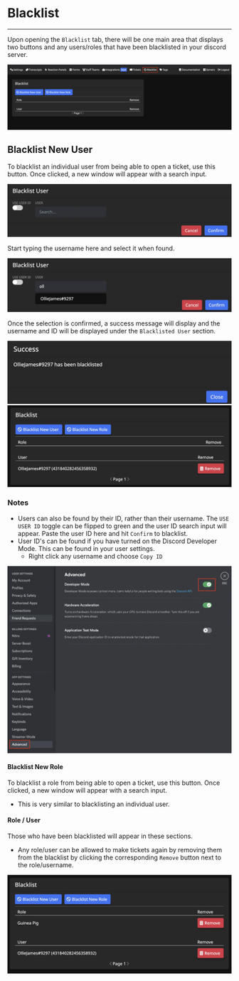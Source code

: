 # Blacklist
---

Upon opening the `Blacklist` tab, there will be one main area that displays two buttons and any users/roles that have been blacklisted in your discord server.

![Blacklist card](../img/blacklist_card.webp)

## Blacklist New User
To blacklist an individual user from being able to open a ticket, use this button. Once clicked, a new window will appear with a search input.

![Blacklist user modal](../img/blacklist_user_modal.webp)

Start typing the username here and select it when found.

![Blacklist user selection](../img/blacklist_user_selection.webp)

Once the selection is confirmed, a success message will display and the username and ID will be displayed under the `Blacklisted User` section.

![Blacklist user success](../img/blacklist_user_success.webp)
![Blacklisted user example](../img/blacklist_user_card.webp)

### Notes

- Users can also be found by their ID, rather than their username. The `USE USER ID` toggle can be flipped to green and the user ID search input will appear. Paste the user ID here and hit `Confirm` to blacklist.
- User ID's can be found if you have turned on the Discord Developer Mode. This can be found in your user settings.
  - Right click any username and choose `Copy ID`

![Discord developer mode](../img/developer_mode.webp)

#### Blacklist New Role
To blacklist a role from being able to open a ticket, use this button. Once clicked, a new window will appear with a search input.

- This is very similar to blacklisting an individual user.

#### Role / User
Those who have been blacklisted will appear in these sections.

- Any role/user can be allowed to make tickets again by removing them from the blacklist by clicking the corresponding `Remove` button next to the role/username.

![Blacklisted role example](../img/blacklist_role_card.webp)
